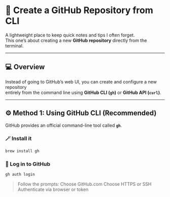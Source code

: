 # 🧰 Create a GitHub Repository from CLI

A lightweight place to keep quick notes and tips I often forget.  
This one’s about creating a new **GitHub repository** directly from the terminal.

---

## 💻 Overview

Instead of going to GitHub’s web UI, you can create and configure a new repository  
entirely from the command line using **GitHub CLI (`gh`)** or **GitHub API (`curl`)**.

---

## ⚙️ Method 1: Using GitHub CLI (Recommended)

GitHub provides an official command-line tool called **`gh`**.

### 🪄 Install it

```bash
brew install gh
```

### 🔑 Log in to GitHub

```bash
gh auth login
```

> Follow the prompts:
> Choose GitHub.com
> Choose HTTPS or SSH
> Authenticate via browser or token

